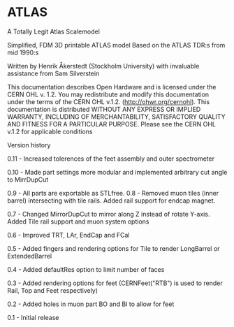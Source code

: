 ATLAS
=====

A Totally Legit Atlas Scalemodel

Simplified, FDM 3D printable ATLAS model
Based on the ATLAS TDR:s from mid 1990:s

Written by Henrik Åkerstedt (Stockholm University)
with invaluable assistance from Sam Silverstein

This documentation describes Open Hardware and is licensed under the CERN OHL v. 1.2.
You may redistribute and modify this documentation under the terms of the
CERN OHL v.1.2. (http://ohwr.org/cernohl). This documentation is distributed
WITHOUT ANY EXPRESS OR IMPLIED WARRANTY, INCLUDING OF MERCHANTABILITY,
SATISFACTORY QUALITY AND FITNESS FOR A PARTICULAR PURPOSE.
Please see the CERN OHL v.1.2 for applicable conditions


Version history

0.11 - Increased tolerences of the feet assembly and outer spectrometer

0.10 - Made part settings more modular and implemented arbitrary cut angle to MirrDupCut

0.9 - All parts are exportable as STLfree.
0.8 - Removed muon tiles (inner barrel) intersecting with tile rails. Added rail support for endcap magnet.

0.7 - Changed MirrorDupCut to mirror along Z instead of rotate Y-axis. Added Tile rail support and muon system options

0.6 - Improved TRT, LAr, EndCap and FCal

0.5 - Added fingers and rendering options for Tile to render LongBarrel or ExtendedBarrel

0.4 - Added defaultRes option to limit number of faces

0.3 - Added rendering options for feet (CERNFeet("RTB") is used to render Rail, Top and Feet respectively)

0.2 - Added holes in muon part BO and BI to allow for feet

0.1 - Initial release
